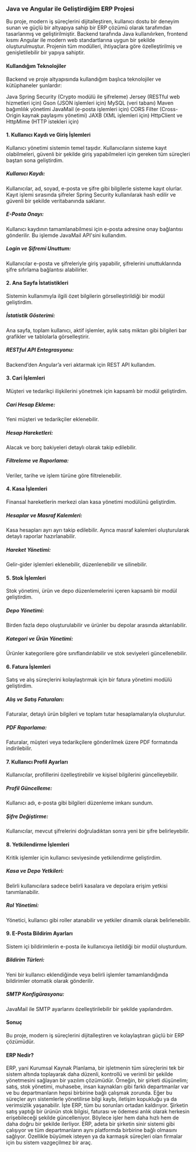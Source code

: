 ### Java ve Angular ile Geliştirdiğim ERP Projesi
Bu proje, modern iş süreçlerini dijitalleştiren, kullanıcı dostu bir deneyim sunan ve güçlü bir altyapıya sahip bir ERP çözümü olarak tarafımdan tasarlanmış ve geliştirilmiştir. Backend tarafında Java kullanılırken, frontend kısmı Angular ile modern web standartlarına uygun bir şekilde oluşturulmuştur. Projenin tüm modülleri, ihtiyaçlara göre özelleştirilmiş ve genişletilebilir bir yapıya sahiptir.

#### Kullandığım Teknolojiler
Backend ve proje altyapısında kullandığım başlıca teknolojiler ve kütüphaneler şunlardır:

Java
Spring Security (Crypto modülü ile şifreleme)
Jersey (RESTful web hizmetleri için)
Gson (JSON işlemleri için)
MySQL (veri tabanı)
Maven bağımlılık yönetimi
JavaMail (e-posta işlemleri için)
CORS Filter (Cross-Origin kaynak paylaşımı yönetimi)
JAXB (XML işlemleri için)
HttpClient ve HttpMime (HTTP istekleri için)

#### 1. Kullanıcı Kaydı ve Giriş İşlemleri
Kullanıcı yönetimi sistemin temel taşıdır. Kullanıcıların sisteme kayıt olabilmeleri, güvenli bir şekilde giriş yapabilmeleri için gereken tüm süreçleri baştan sona geliştirdim.

##### Kullanıcı Kaydı:
Kullanıcılar, ad, soyad, e-posta ve şifre gibi bilgilerle sisteme kayıt olurlar. Kayıt işlemi sırasında şifreler Spring Security kullanılarak hash edilir ve güvenli bir şekilde veritabanında saklanır.

##### E-Posta Onayı:
Kullanıcı kaydının tamamlanabilmesi için e-posta adresine onay bağlantısı gönderilir. Bu işlemde JavaMail API'sini kullandım.

##### Login ve Şifremi Unuttum:
Kullanıcılar e-posta ve şifreleriyle giriş yapabilir, şifrelerini unuttuklarında şifre sıfırlama bağlantısı alabilirler.

#### 2. Ana Sayfa İstatistikleri
Sistemin kullanımıyla ilgili özet bilgilerin görselleştirildiği bir modül geliştirdim.

##### İstatistik Gösterimi:
Ana sayfa, toplam kullanıcı, aktif işlemler, aylık satış miktarı gibi bilgileri bar grafikler ve tablolarla görselleştirir.

##### RESTful API Entegrasyonu:
Backend’den Angular’a veri aktarmak için REST API kullandım.

#### 3. Cari İşlemleri
Müşteri ve tedarikçi ilişkilerini yönetmek için kapsamlı bir modül geliştirdim.

##### Cari Hesap Ekleme:
Yeni müşteri ve tedarikçiler eklenebilir.

##### Hesap Hareketleri:
Alacak ve borç bakiyeleri detaylı olarak takip edilebilir.

##### Filtreleme ve Raporlama:
Veriler, tarihe ve işlem türüne göre filtrelenebilir.

#### 4. Kasa İşlemleri
Finansal hareketlerin merkezi olan kasa yönetimi modülünü geliştirdim.

##### Hesaplar ve Masraf Kalemleri:
Kasa hesapları ayrı ayrı takip edilebilir. Ayrıca masraf kalemleri oluşturularak detaylı raporlar hazırlanabilir.

##### Hareket Yönetimi:
Gelir-gider işlemleri eklenebilir, düzenlenebilir ve silinebilir.

#### 5. Stok İşlemleri
Stok yönetimi, ürün ve depo düzenlemelerini içeren kapsamlı bir modül geliştirdim.

##### Depo Yönetimi:
Birden fazla depo oluşturulabilir ve ürünler bu depolar arasında aktarılabilir.

##### Kategori ve Ürün Yönetimi:
Ürünler kategorilere göre sınıflandırılabilir ve stok seviyeleri güncellenebilir.

#### 6. Fatura İşlemleri
Satış ve alış süreçlerini kolaylaştırmak için bir fatura yönetimi modülü geliştirdim.

##### Alış ve Satış Faturaları:
Faturalar, detaylı ürün bilgileri ve toplam tutar hesaplamalarıyla oluşturulur.

##### PDF Raporlama:
Faturalar, müşteri veya tedarikçilere gönderilmek üzere PDF formatında indirilebilir.

#### 7. Kullanıcı Profil Ayarları
Kullanıcılar, profillerini özelleştirebilir ve kişisel bilgilerini güncelleyebilir.

##### Profil Güncelleme:
Kullanıcı adı, e-posta gibi bilgileri düzenleme imkanı sundum.

##### Şifre Değiştirme:
Kullanıcılar, mevcut şifrelerini doğruladıktan sonra yeni bir şifre belirleyebilir.

#### 8. Yetkilendirme İşlemleri
Kritik işlemler için kullanıcı seviyesinde yetkilendirme geliştirdim.

##### Kasa ve Depo Yetkileri:
Belirli kullanıcılara sadece belirli kasalara ve depolara erişim yetkisi tanımlanabilir.

##### Rol Yönetimi:
Yönetici, kullanıcı gibi roller atanabilir ve yetkiler dinamik olarak belirlenebilir.

#### 9. E-Posta Bildirim Ayarları
Sistem içi bildirimlerin e-posta ile kullanıcıya iletildiği bir modül oluşturdum.

##### Bildirim Türleri:
Yeni bir kullanıcı eklendiğinde veya belirli işlemler tamamlandığında bildirimler otomatik olarak gönderilir.
##### SMTP Konfigürasyonu:
JavaMail ile SMTP ayarlarını özelleştirilebilir bir şekilde yapılandırdım.

#### Sonuç
Bu proje, modern iş süreçlerini dijitalleştiren ve kolaylaştıran güçlü bir ERP çözümüdür. 

#### ERP Nedir?

ERP, yani Kurumsal Kaynak Planlama, bir işletmenin tüm süreçlerini tek bir sistem altında toplayarak daha düzenli, kontrollü ve verimli bir şekilde yönetmesini sağlayan bir yazılım çözümüdür. Örneğin, bir şirketi düşünelim; satış, stok yönetimi, muhasebe, insan kaynakları gibi farklı departmanlar var ve bu departmanların hepsi birbirine bağlı çalışmak zorunda. Eğer bu süreçler ayrı sistemlerle yönetilirse bilgi kaybı, iletişim kopukluğu ya da verimsizlik yaşanabilir. İşte ERP, tüm bu sorunları ortadan kaldırıyor. Şirketin satış yaptığı bir ürünün stok bilgisi, faturası ve ödemesi anlık olarak herkesin erişebileceği şekilde güncelleniyor. Böylece işler hem daha hızlı hem de daha doğru bir şekilde ilerliyor. ERP, adeta bir şirketin sinir sistemi gibi çalışıyor ve tüm departmanların aynı platformda birbirine bağlı olmasını sağlıyor. Özellikle büyümek isteyen ya da karmaşık süreçleri olan firmalar için bu sistem vazgeçilmez bir araç.